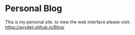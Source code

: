 # Personal Blog 
This is my personal site. to view the web interface please visit:
https://ayydeji.github.io/Blog/
